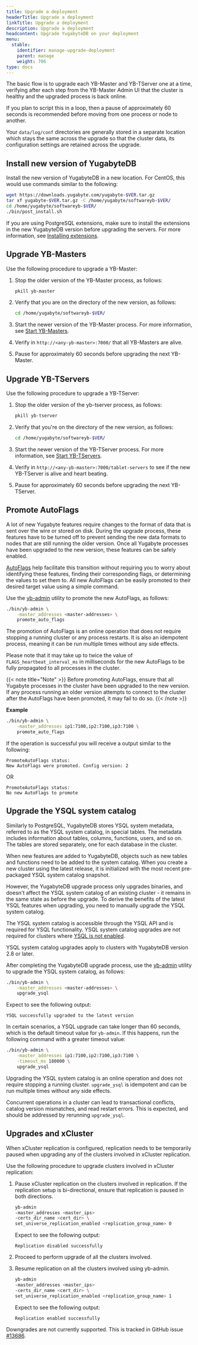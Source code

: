 ```yaml
---
title: Upgrade a deployment
headerTitle: Upgrade a deployment
linkTitle: Upgrade a deployment
description: Upgrade a deployment
headcontent: Upgrade YugabyteDB on your deployment
menu:
  stable:
    identifier: manage-upgrade-deployment
    parent: manage
    weight: 706
type: docs
---
```


The basic flow is to upgrade each YB-Master and YB-TServer one at a time, verifying after each step from the YB-Master Admin UI that the cluster is healthy and the upgraded process is back online.

If you plan to script this in a loop, then a pause of approximately 60 seconds is recommended before moving from one process or node to another.

Your `data/log/conf` directories are generally stored in a separate location which stays the same across the upgrade so that the cluster data, its configuration settings are retained across the upgrade.

## Install new version of YugabyteDB

Install the new version of YugabyteDB in a new location. For CentOS, this would use commands similar to the following:

```sh
wget https://downloads.yugabyte.com/yugabyte-$VER.tar.gz
tar xf yugabyte-$VER.tar.gz -C /home/yugabyte/softwareyb-$VER/
cd /home/yugabyte/softwareyb-$VER/
./bin/post_install.sh
```

If you are using PostgreSQL extensions, make sure to install the extensions in the new YugabyteDB version before upgrading the servers. For more information, see [Installing extensions](../../explore/ysql-language-features/pg-extensions/#installing-extensions).

## Upgrade YB-Masters

Use the following procedure to upgrade a YB-Master:

1. Stop the older version of the YB-Master process, as follows:

    ```sh
    pkill yb-master
    ```

1. Verify that you are on the directory of the new version, as follows:

    ```sh
    cd /home/yugabyte/softwareyb-$VER/
    ```

1. Start the newer version of the YB-Master process. For more information, see [Start YB-Masters](../../deploy/manual-deployment/start-masters/).

1. Verify in `http://<any-yb-master>:7000/` that all YB-Masters are alive.

1. Pause for approximately 60 seconds before upgrading the next YB-Master.

## Upgrade YB-TServers

Use the following procedure to upgrade a YB-TServer:

1. Stop the older version of the yb-tserver process, as follows:

    ```sh
    pkill yb-tserver
    ```

1. Verify that you're on the directory of the new version, as follows:

    ```sh
    cd /home/yugabyte/softwareyb-$VER/
    ```

1. Start the newer version of the YB-TServer process. For more information, see [Start YB-TServers](../../deploy/manual-deployment/start-tservers/).

1. Verify in `http://<any-yb-master>:7000/tablet-servers` to see if the new YB-TServer is alive and heart beating.

1. Pause for approximately 60 seconds before upgrading the next YB-TServer.

## Promote AutoFlags
A lot of new Yugabyte features require changes to the format of data that is sent over the wire or stored on disk. During the upgrade process, these features have to be turned off to prevent sending the new data formats to nodes that are still running the older version. Once all Yugabyte processes have been upgraded to the new version, these features can be safely enabled.

[AutoFlags](https://github.com/yugabyte/yugabyte-db/blob/master/architecture/design/auto_flags.md) help facilitate this transition without requiring you to worry about identifying these features, finding their corresponding flags, or determining the values to set them to. All new AutoFlags can be easily promoted to their desired target value using a simple command.

Use the [yb-admin](../../admin/yb-admin/) utility to promote the new AutoFlags, as follows:

```sh
./bin/yb-admin \
    -master_addresses <master-addresses> \
    promote_auto_flags
```

The promotion of AutoFlags is an online operation that does not require stopping a running cluster or any process restarts. It is also an idempotent process, meaning it can be run multiple times without any side effects.

Please note that it may take up to twice the value of `FLAGS_heartbeat_interval_ms` in milliseconds for the new AutoFlags to be fully propagated to all processes in the cluster.

{{< note title="Note" >}}
Before promoting AutoFlags, ensure that all Yugabyte processes in the cluster have been upgraded to the new version. If any process running an older version attempts to connect to the cluster after the AutoFlags have been promoted, it may fail to do so.
{{< /note >}}

**Example**

```sh
./bin/yb-admin \
    -master_addresses ip1:7100,ip2:7100,ip3:7100 \
    promote_auto_flags
```

If the operation is successful you will receive a output similar to the following:

```output
PromoteAutoFlags status: 
New AutoFlags were promoted. Config version: 2
``````
OR
```output
PromoteAutoFlags status: 
No new AutoFlags to promote
``````

## Upgrade the YSQL system catalog

Similarly to PostgreSQL, YugabyteDB stores YSQL system metadata, referred to as the YSQL system catalog, in special tables. The metadata includes information about tables, columns, functions, users, and so on. The tables are stored separately, one for each database in the cluster.

When new features are added to YugabyteDB, objects such as new tables and functions need to be added to the system catalog. When you create a new cluster using the latest release, it is initialized with the most recent pre-packaged YSQL system catalog snapshot.

However, the YugabyteDB upgrade process only upgrades binaries, and doesn't affect the YSQL system catalog of an existing cluster - it remains in the same state as before the upgrade. To derive the benefits of the latest YSQL features when upgrading, you need to manually upgrade the YSQL system catalog.

The YSQL system catalog is accessible through the YSQL API and is required for YSQL functionality. YSQL system catalog upgrades are not required for clusters where [YSQL is not enabled](../../reference/configuration/yb-tserver/#ysql-flags).

YSQL system catalog upgrades apply to clusters with YugabyteDB version 2.8 or later.

After completing the YugabyteDB upgrade process, use the [yb-admin](../../admin/yb-admin/) utility to upgrade the YSQL system catalog, as follows:

```sh
./bin/yb-admin \
    -master_addresses <master-addresses> \
    upgrade_ysql
```

Expect to see the following output:

```output
YSQL successfully upgraded to the latest version
```

In certain scenarios, a YSQL upgrade can take longer than 60 seconds, which is the default timeout value for `yb-admin`. If this happens, run the following command with a greater timeout value:

```sh
./bin/yb-admin \
    -master_addresses ip1:7100,ip2:7100,ip3:7100 \
    -timeout_ms 180000 \
    upgrade_ysql
```

Upgrading the YSQL system catalog is an online operation and does not require stopping a running cluster. `upgrade_ysql` is idempotent and can be run multiple times without any side effects.

Concurrent operations in a cluster can lead to transactional conflicts, catalog version mismatches, and read restart errors. This is expected, and should be addressed by rerunning `upgrade_ysql`.

## Upgrades and xCluster

When xCluster replication is configured, replication needs to be temporarily paused when upgrading any of the clusters involved in xCluster replication.

Use the following procedure to upgrade clusters involved in xCluster replication:

1. Pause xCluster replication on the clusters involved in replication. If the replication setup is bi-directional, ensure that replication is paused in both directions.

    ```sh
    yb-admin 
    -master_addresses <master_ips> 
    -certs_dir_name <cert_dir> \
    set_universe_replication_enabled <replication_group_name> 0
    ```

    Expect to see the following output:

    ```output
    Replication disabled successfully
    ```

2. Proceed to perform upgrade of all the clusters involved.
3. Resume replication on all the clusters involved using yb-admin.

    ```sh
    yb-admin 
    -master_addresses <master_ips> 
    -certs_dir_name <cert_dir> \
    set_universe_replication_enabled <replication_group_name> 1
    ```

    Expect to see the following output:

    ```output
    Replication enabled successfully
    ```

Downgrades are not currently supported. This is tracked in GitHub issue [#13686](https://github.com/yugabyte/yugabyte-db/issues/13686).
